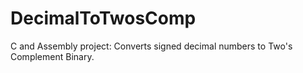 # DecimalToTwosComp
C and Assembly project: Converts signed decimal numbers to Two's Complement Binary.

